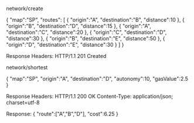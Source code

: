 network/create

{
  "map":"SP",
  "routes": [
    {
      "origin":"A",
      "destination":"B",
      "distance":10
    },
    {
      "origin":"B",
      "destination":"D",
      "distance":15
    },
    {
      "origin":"A",
      "destination":"C",
      "distance":20
    },
    {
      "origin":"C",
      "destination":"D",
      "distance":30
    },
    {
      "origin":"B",
      "destination":"E",
      "distance":50
    },
    {
      "origin":"D",
      "destination":"E",
      "distance":30
    }
  ]
}

Response Headers:
HTTP/1.1 201 Created

network/shortest

{
  "map":"SP",
  "origin":"A",
  "destination":"D",
  "autonomy":10,
  "gasValue":2.5
}

Response Headers:
HTTP/1.1 200 OK
Content-Type: application/json; charset=utf-8

Response:
{
  "route":["A","B","D"],
  "cost":6.25
}